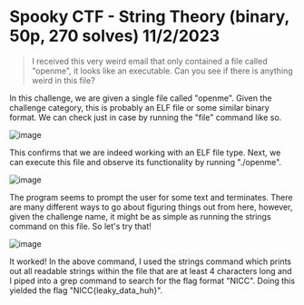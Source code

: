 # Spooky CTF - String Theory (binary, 50p, 270 solves) 11/2/2023

> I received this very weird email that only contained a file called "openme", it looks like an executable.
> Can you see if there is anything weird in this file?

In this challenge, we are given a single file called "openme". Given the challenge category, this is probably an ELF file or some similar binary format. We can check just in case by running the "file" command like so.

![image](https://github.com/heathbar019/Writeups/assets/114100890/eebc80f3-30c4-4d7c-9337-948946f2cff6)

This confirms that we are indeed working with an ELF file type. Next, we can execute this file and observe its functionality by running "./openme".

![image](https://github.com/heathbar019/Writeups/assets/114100890/567d4096-c3d1-4f03-bc60-71054e39baad)

The program seems to prompt the user for some text and terminates. There are many different ways to go about figuring things out from here, however, given the challenge name, it might be as simple as running the strings command on this file. So let's try that!

![image](https://github.com/heathbar019/Writeups/assets/114100890/f5c6cf83-aaa4-42b3-872b-f59fe64d3622)

It worked! In the above command, I used the strings command which prints out all readable strings within the file that are at least 4 characters long and I piped into a grep command to search for the flag format "NICC". Doing this yielded the flag "NICC{leaky_data_huh}".
